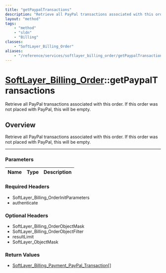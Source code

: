 ```yaml
---
title: "getPaypalTransactions"
description: "Retrieve all PayPal transactions associated with this order. If this order was not placed with PayPal, this will be empt... "
layout: "method"
tags:
    - "method"
    - "sldn"
    - "Billing"
classes:
    - "SoftLayer_Billing_Order"
aliases:
    - "/reference/services/softlayer_billing_order/getPaypalTransactions"
---
```

# [SoftLayer_Billing_Order](/reference/services/SoftLayer_Billing_Order)::getPaypalTransactions

Retrieve all PayPal transactions associated with this order. If this order was not placed with PayPal, this will be empty.


## Overview 
Retrieve all PayPal transactions associated with this order. If this order was not placed with PayPal, this will be empty.

-----

### Parameters 
|Name | Type | Description |
| --- | --- | --- |


### Required Headers
* SoftLayer_Billing_OrderInitParameters
* authenticate


### Optional Headers
* SoftLayer_Billing_OrderObjectMask
* SoftLayer_Billing_OrderObjectFilter
* resultLimit
* SoftLayer_ObjectMask

### Return Values
* <a href='/reference/datatypes/SoftLayer_Billing_Payment_PayPal_Transaction'>SoftLayer_Billing_Payment_PayPal_Transaction[] </a>




